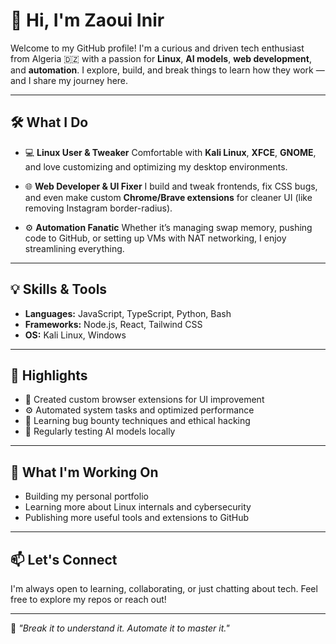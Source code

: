 # 👋 Hi, I'm Zaoui Inir

Welcome to my GitHub profile! I'm a curious and driven tech enthusiast from Algeria 🇩🇿 with a passion for **Linux**, **AI models**, **web development**, and **automation**. I explore, build, and break things to learn how they work — and I share my journey here.

---

## 🛠️ What I Do

* 💻 **Linux User & Tweaker**
  Comfortable with **Kali Linux**, **XFCE**, **GNOME**, and love customizing and optimizing my desktop environments.

* 🌐 **Web Developer & UI Fixer**
  I build and tweak frontends, fix CSS bugs, and even make custom **Chrome/Brave extensions** for cleaner UI (like removing Instagram border-radius).

* ⚙️ **Automation Fanatic**
  Whether it’s managing swap memory, pushing code to GitHub, or setting up VMs with NAT networking, I enjoy streamlining everything.

---

## 💡 Skills & Tools

* **Languages:** JavaScript, TypeScript, Python, Bash
* **Frameworks:** Node.js, React, Tailwind CSS
* **OS:** Kali Linux, Windows

---

## 📌 Highlights

* 🧰 Created custom browser extensions for UI improvement
* ⚙️ Automated system tasks and optimized performance 
* 🔐 Learning bug bounty techniques and ethical hacking
* 🧪 Regularly testing AI models locally 

---

## 🔭 What I'm Working On

* Building my personal portfolio 
* Learning more about Linux internals and cybersecurity
* Publishing more useful tools and extensions to GitHub

---

## 📫 Let's Connect

I'm always open to learning, collaborating, or just chatting about tech.
Feel free to explore my repos or reach out!

---

🧠 *"Break it to understand it. Automate it to master it."*
